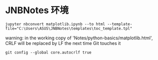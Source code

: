 

# JNBNotes 环境





```
jupyter nbconvert matplotlib.ipynb --to html --template-file="C:\Users\ASUS\JNBNotes\templates\toc_template.tpl"
```



warning: in the working copy of 'Notes/python-basics/matplotlib.html', CRLF will be replaced by LF the next time Git touches it

```
git config --global core.autocrlf true

```

